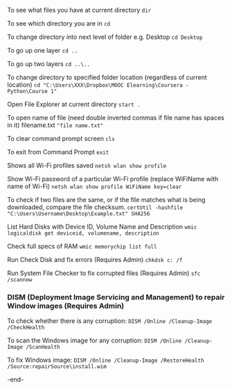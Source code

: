 To see what files you have at current directory
`dir`

To see which directory you are in
`cd`

To change directory into next level of folder e.g. Desktop
`cd Desktop`

To go up one layer
`cd ..`

To go up two layers
`cd ..\..`

To change directory to specified folder location (regardless of current location)
`cd "C:\Users\XXX\Dropbox\MOOC Elearning\Coursera - Python\Course 1"`

Open File Explorer at current directory
`start .`

To open name of file (need double inverted commas if file name has spaces in it)
filename.txt
`"file name.txt"`

To clear command prompt screen
`cls`

To exit from Command Prompt
`exit`









Shows all Wi-Fi profiles saved
`netsh wlan show profile`

Show Wi-Fi password of a particular Wi-Fi profile (replace WiFiName with name of Wi-Fi)
`netsh wlan show profile WiFiName key=clear`



To check if two files are the same, or if the file matches what is being downloaded, compare the file checksum.
`certUtil -hashfile "C:\Users\Username\Desktop\Example.txt" SHA256`











List Hard Disks with Device ID, Volume Name and Description
`wmic logicaldisk get deviceid, volumename, description`



Check full specs of RAM
`wmic memorychip list full`



Run Check Disk and fix errors (Requires Admin)
`chkdsk c: /f`



Run System File Checker to fix corrupted files (Requires Admin)
`sfc /scannow`





### DISM (Deployment Image Servicing and Management) to repair Window images (Requires Admin) ###

To check whether there is any corruption:
`DISM /Online /Cleanup-Image /CheckHealth`

To scan the Windows image for any corruption:
`DISM /Online /Cleanup-Image /ScanHealth`

To fix Windows image:
`DISM /Online /Cleanup-Image /RestoreHealth /Source:repairSource\install.wim`



-end-
